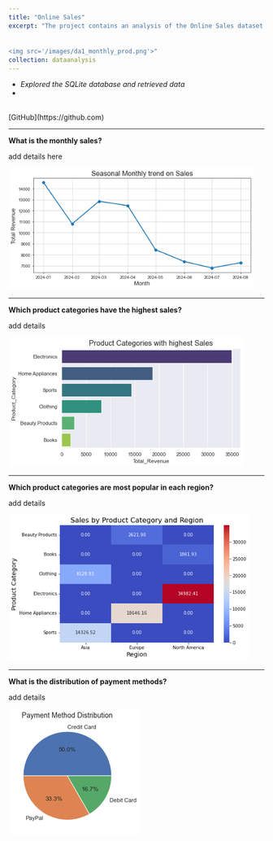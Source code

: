 ```yaml
---
title: "Online Sales"
excerpt: "The project contains an analysis of the Online Sales dataset which provides an overview of global online sales transactions across different product categories in 2024. The analysis covers retrieving data from a database, data manipulation, visualizations and answering business questions.<br/>


<img src='/images/da1_monthly_prod.png'>"
collection: dataanalysis
---
```


- *Explored the SQLite database and retrieved data*
- 
<br/>
[GitHub](https://github.com)




---
**What is the monthly sales?**

add details here



<img src='/images/da1_monthly_sales.png'>


---
**Which product categories have the highest sales?**

add details



<img src='/images/da1_top_prod.png'>


---
**Which product categories are most popular in each region?**

add details



<img src='/images/da1_heatmap.png'>

---
**What is the distribution of payment methods?**

add details



<img src='/images/da1_pay_method.png'>




